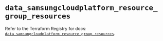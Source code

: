 # `data_samsungcloudplatform_resource_group_resources`

Refer to the Terraform Registry for docs: [`data_samsungcloudplatform_resource_group_resources`](https://registry.terraform.io/providers/samsungsdscloud/samsungcloudplatform/3.13.0/docs/data-sources/resource_group_resources).
